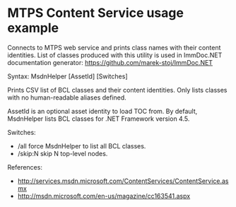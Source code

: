 MTPS Content Service usage example
==================================

Connects to MTPS web service and prints class names with their content identities.
List of classes produced with this utility is used in ImmDoc.NET documentation generator:
https://github.com/marek-stoj/ImmDoc.NET

Syntax: MsdnHelper [AssetId] [Switches]

Prints CSV list of BCL classes and their content identities.
Only lists classes with no human-readable aliases defined.

AssetId is an optional asset identity to load TOC from.
By default, MsdnHelper lists BCL classes for .NET Framework version 4.5.

Switches:

* /all    force MsdnHelper to list all BCL classes.
* /skip:N skip N top-level nodes.

References:

* http://services.msdn.microsoft.com/ContentServices/ContentService.asmx
* http://msdn.microsoft.com/en-us/magazine/cc163541.aspx
